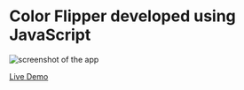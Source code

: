 # Color Flipper developed using JavaScript
 
![screenshot of the app](https://raw.githubusercontent.com/praveenorugantitech/praveenorugantitech-javascript/master/0_Projects/praveenorugantitech-color-flipper/screenshot.PNG "Color Flipper")


[Live Demo](https://praveenorugantitech.github.io/praveenorugantitech-javascript/0_Projects/praveenorugantitech-color-flipper/Demo)


